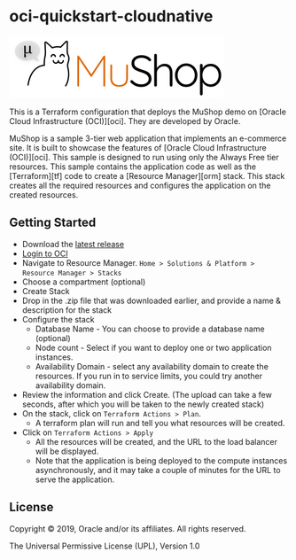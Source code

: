 # oci-quickstart-cloudnative

![MuShop Logo](./images/logo.png)

This is a Terraform configuration that deploys the MuShop demo on [Oracle Cloud Infrastructure (OCI)][oci].  They are developed by Oracle.

MuShop is a sample 3-tier web application that implements an e-commerce site. It is built to showcase the features of [Oracle Cloud Infrastructure (OCI)][oci]. This sample is designed to run using only the Always Free tier resources. This sample contains the application code as well as the [Terraform][tf] code to create a [Resource Manager][orm] stack. This stack creates all the required resources and configures the application on the created resources.

## Getting Started

- Download the [latest release](https://github.com/oracle/oci-quickstart-cloudnative/releases)
- [Login to OCI](https://console.us-phoenix-1.oraclecloud.com/resourcemanager/stacks)
- Navigate to Resource Manager. `Home > Solutions & Platform > Resource Manager > Stacks`
- Choose a compartment (optional)
- Create Stack
- Drop in the .zip file that was downloaded earlier, and provide a name & description for the stack
- Configure the stack
  - Database Name - You can choose to provide a database name (optional)
  - Node count - Select if you want to deploy one or two application instances.
  - Availability Domain  - select any availability domain to create the resources. If you run in to service limits, you could try another availability domain.
- Review the information and click Create. (The upload can take a few seconds, after which you will be taken to the newly created stack)
- On the stack, click on `Terraform Actions > Plan`.
  - A terraform plan will run and tell you what resources will be created.
- Click on `Terraform Actions > Apply`
  - All the resources will be created, and the URL to the load balancer will be displayed.
  - Note that the application is being deployed to the compute instances asynchronously, and it may take a couple of minutes for the URL to serve the application.

## License

Copyright © 2019, Oracle and/or its affiliates. All rights reserved.

The Universal Permissive License (UPL), Version 1.0